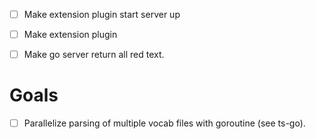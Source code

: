 - [ ] Make extension plugin start server up
- [ ] Make extension plugin 
- [ ] Make go server return all red text.


# Goals
- [ ] Parallelize parsing of multiple vocab files with goroutine (see ts-go).